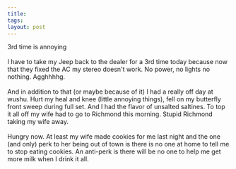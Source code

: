 ```yaml
---
title: 
tags: 
layout: post
---
```

3rd time is annoying<br /><br />I have to take my Jeep back to the dealer for a 3rd time today because now that they fixed the AC my stereo doesn't work.  No power, no lights no nothing.  Agghhhhg.<br /><br />And in addition to that (or maybe because of it) I had a really off day at wushu. Hurt my heal and knee (little annoying things), fell on my butterfly front sweep during full set.  And I had the flavor of unsalted saltines.  To top it all off my wife had to go to Richmond this morning.  Stupid Richmond taking my wife away. <br /><br />Hungry now.  At least my wife made cookies for me last night and the one (and only) perk to her being out of town is there is no one at home to tell me to stop eating cookies.  An anti-perk is there will be no one to help me get more milk when I drink it all.<br />

